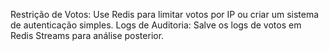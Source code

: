 Restrição de Votos:
Use Redis para limitar votos por IP ou criar um sistema de autenticação simples.
Logs de Auditoria:
Salve os logs de votos em Redis Streams para análise posterior.
